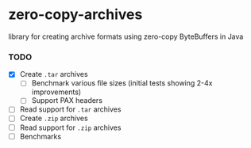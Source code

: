 # zero-copy-archives
library for creating archive formats using zero-copy ByteBuffers in Java
### TODO
 - [x] Create `.tar` archives
   - [ ] Benchmark various file sizes (initial tests showing 2-4x improvements)
   - [ ] Support PAX headers
 - [ ] Read support for `.tar` archives
 - [ ] Create `.zip` archives
 - [ ] Read support for `.zip` archives
 - [ ] Benchmarks
